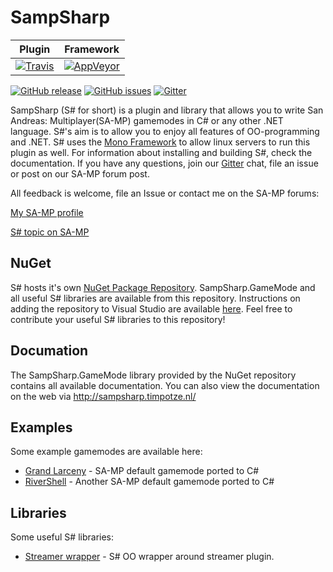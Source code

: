 SampSharp
=========

| Plugin | Framework |
|:------:|:---------:|
|[![Travis](https://img.shields.io/travis/ikkentim/SampSharp/master.svg)](https://travis-ci.org/ikkentim/SampSharp)|[![AppVeyor](https://img.shields.io/appveyor/ci/ikkentim/sampsharp/master.svg)](https://ci.appveyor.com/project/ikkentim/sampsharp/)|

[![GitHub release](https://img.shields.io/github/release/ikkentim/sampsharp.svg)](https://github.com/ikkentim/sampsharp/releases)
[![GitHub issues](https://img.shields.io/github/issues/ikkentim/sampsharp.svg)](https://github.com/ikkentim/sampsharp/issues) [![Gitter](https://img.shields.io/badge/GITTER-JOIN_CHAT_%E2%86%92-1dce73.svg)](https://gitter.im/ikkentim/SampSharp?utm_source=badge&utm_medium=badge&utm_campaign=pr-badge)

SampSharp (S# for short) is a plugin and library that allows you to write San Andreas: Multiplayer(SA-MP) gamemodes in C# or any other .NET language. S#'s aim is to allow you to enjoy all features of OO-programming and .NET. S# uses the [Mono Framework] to allow linux servers to run this plugin as well. For information about installing and building S#, check the documentation. If you have any questions, join our [Gitter] chat, file an issue or post on our SA-MP forum post.

All feedback is welcome, file an Issue or contact me on the SA-MP forums:

[My SA-MP profile]

[S# topic on SA-MP]

NuGet
-----
S# hosts it's own [NuGet Package Repository][nuget repository]. SampSharp.GameMode and all useful S# libraries are available from this repository. Instructions on adding the repository to Visual Studio are available [here][nuget repository].
Feel free to contribute your useful S# libraries to this repository!

Documation
----------
The SampSharp.GameMode library provided by the NuGet repository contains all available documentation. You can also view the documentation on the web via http://sampsharp.timpotze.nl/

Examples
--------
Some example gamemodes are available here:
- [Grand Larceny][GrandLarc] - SA-MP default gamemode ported to C#
- [RiverShell][RiverShell] - Another SA-MP default gamemode ported to C#

Libraries
---------
Some useful S# libraries:
- [Streamer wrapper][streamer] - S# OO wrapper around streamer plugin.

[gitter]: https://badges.gitter.im/Join%20Chat.svg
[gitter page]: https://gitter.im/ikkentim/SampSharp?utm_source=badge&utm_medium=badge&utm_campaign=pr-badge&utm_content=badge

[mono framework]: http://www.mono-project.com/
[my sa-mp profile]: http://forum.sa-mp.com/member.php?u=76946
[s# topic on sa-mp]: http://forum.sa-mp.com/showthread.php?t=511686

[nuget repository]: http://sampsharp.timpotze.nl/package-manager

[GrandLarc]: https://github.com/ikkentim/SampSharp-grandlarc
[RiverShell]: https://github.com/ikkentim/SampSharp-rivershell

[streamer]: https://github.com/ikkentim/SampSharp-streamer
